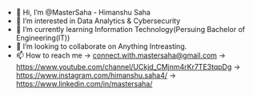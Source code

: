 - 👋 Hi, I’m @MasterSaha - Himanshu Saha
- 👀 I’m interested in Data Analytics & Cybersecurity
- 🌱 I’m currently learning Information Technology(Persuing Bachelor of Engineering(IT))
- 💞️ I’m looking to collaborate on Anything Intreasting.
- 📫 How to reach me -> connect.with.mastersaha@gmail.com
                     -> https://www.youtube.com/channel/UCkjd_CMjnm4rKr7TE3tqpDg
                     -> https://www.instagram.com/himanshu.saha4/
                     -> https://www.linkedin.com/in/mastersaha/

<!---
MasterSaha/MasterSaha is a ✨ special ✨ repository because its `README.md` (this file) appears on your GitHub profile.
You can click the Preview link to take a look at your changes.
--->
